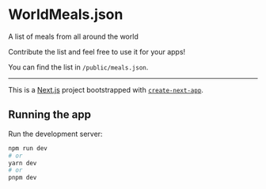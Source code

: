 # WorldMeals.json
A list of meals from all around the world

Contribute the list and feel free to use it for your apps!

You can find the list in `/public/meals.json`.

---

This is a [Next.js](https://nextjs.org/) project bootstrapped with [`create-next-app`](https://github.com/vercel/next.js/tree/canary/packages/create-next-app).

## Running the app

Run the development server:

```bash
npm run dev
# or
yarn dev
# or
pnpm dev
```

